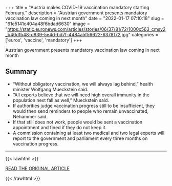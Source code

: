 +++
title = "Austria makes COVID-19 vaccination mandatory starting February."
description = "Austrian government presents mandatory vaccination law coming in next month"
date = "2022-01-17 07:10:18"
slug = "61e5141c404a48f6bdad6630"
image = "https://static.euronews.com/articles/stories/06/37/81/72/1000x563_cmsv2_b40dfb48-d839-5e4d-bd7f-4484a5f56622-6378172.jpg"
categories = ['euros', 'vaccine', 'mandatory']
+++

Austrian government presents mandatory vaccination law coming in next month

## Summary

- “Without obligatory vaccination, we will always lag behind,” health minister Wolfgang Mueckstein said.
- “All experts believe that we will need high overall immunity in the population next fall as well,” Mueckstein said.
- If authorities judge vaccination progress still to be insufficient, they would then send reminders to people who remain unvaccinated, Nehammer said.
- If that still does not work, people would be sent a vaccination appointment and fined if they do not keep it.
- A commission containing at least two medical and two legal experts will report to the government and parliament every three months on vaccination progress.

---

{{< rawhtml >}}
  <p class="article-category">
    <a target="_blank" href="https://www.euronews.com/2022/01/16/austrian-government-presents-mandatory-vaccination-law-coming-in-next-month">READ THE ORIGINAL ARTICLE</a>
  </p>
{{< /rawhtml >}}
